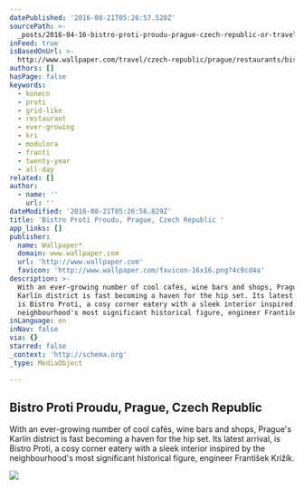 ```yaml
---
datePublished: '2016-08-21T05:26:57.520Z'
sourcePath: >-
  _posts/2016-04-16-bistro-proti-proudu-prague-czech-republic-or-travel-or-wallp.md
inFeed: true
isBasedOnUrl: >-
  http://www.wallpaper.com/travel/czech-republic/prague/restaurants/bistro-proti-proudu
authors: []
hasPage: false
keywords:
  - konecn
  - proti
  - grid-like
  - restaurant
  - ever-growing
  - kri
  - modulora
  - franti
  - twenty-year
  - all-day
related: []
author:
  - name: ''
    url: ''
dateModified: '2016-08-21T05:26:56.829Z'
title: 'Bistro Proti Proudu, Prague, Czech Republic '
app_links: []
publisher:
  name: Wallpaper*
  domain: www.wallpaper.com
  url: 'http://www.wallpaper.com'
  favicon: 'http://www.wallpaper.com/favicon-16x16.png?4c9cd4a'
description: >-
  With an ever-growing number of cool cafés, wine bars and shops, Prague's
  Karlín district is fast becoming a haven for the hip set. Its latest arrival,
  is Bistro Proti, a cosy corner eatery with a sleek interior inspired by the
  neighbourhood's most significant historical figure, engineer František Križík.
inLanguage: en
inNav: false
via: {}
starred: false
_context: 'http://schema.org'
_type: MediaObject

---
```

<article style=""><h1>Bistro Proti Proudu, Prague, Czech Republic </h1><p>With an ever-growing number of cool cafés, wine bars and shops, Prague's Karlín district is fast becoming a haven for the hip set. Its latest arrival, is Bistro Proti, a cosy corner eatery with a sleek interior inspired by the neighbourhood's most significant historical figure, engineer František Križík.</p><img src="https://s3-us-west-2.amazonaws.com/the-grid-img/p/b1fd22919c3e43a0e413c38e19bb8ca598161339.jpg" /></article>